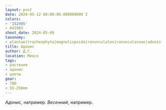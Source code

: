 ```yaml
---
layout: post
date: 2024-05-12 00:00:00.000000000 Z
colors:
- '152405'
- 0d1903
shoot_date: 2024-05-09
taxonomy:
- plantae|tracheophyta|magnoliopsida|ranunculales|ranunculaceae|adonis|adonis vernalis
title: Адонис
author: Д.Г.
location: Минск
tags:
- растения
- адонис
- цветы
gear:
- 70D
- 55-250mm
---
```

_Адонис_, например. _Весенний_, например.

